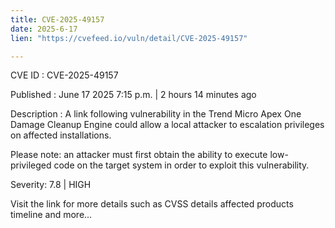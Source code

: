 ```yaml
---
title: CVE-2025-49157
date: 2025-6-17
lien: "https://cvefeed.io/vuln/detail/CVE-2025-49157"

---
```


CVE ID : CVE-2025-49157

Published :  June 17
2025
7:15 p.m. | 2 hours
14 minutes ago

Description : A link following vulnerability in the Trend Micro Apex One Damage Cleanup Engine could allow a local attacker to escalation privileges on affected installations.

Please note: an attacker must first obtain the ability to execute low-privileged code on the target system in order to exploit this vulnerability.

Severity: 7.8 | HIGH

Visit the link for more details
such as CVSS details
affected products
timeline
and more...

